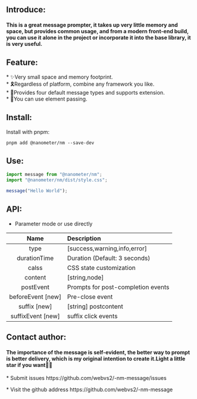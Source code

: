 <h2 align="centre">Introduce:</h2>
<h4>
This is a great message prompter, it takes up very little memory and space, but provides common usage, and from a modern front-end build, you can use it alone in the project or incorporate it into the base library, it is very useful.
</h4>

<h2 align="centre">Feature:</h2>
  * ✨Very small space and memory footprint.<br />
  * 🎗Regardless of platform, combine any framework you like.<br />
  * 🧪Provides four default message types and supports extension.<br />
  * 🎉You can use element passing.
<h2 align="left">Install:</h2>

Install with pnpm:

```
pnpm add @nanometer/nm --save-dev
```

<h2 align="left">Use:</h2>

```js
import message from "@nanometer/nm";
import "@nanometer/nm/dist/style.css";

message("Hello World");
```

<h2 align="left">API:</h2>

- Parameter mode or use directly

|       Name        | Description                        |
| :---------------: | :--------------------------------- |
|       type        | [success,warning,info,error]       |
|   durationTime    | Duration (Default: 3 seconds)      |
|       calss       | CSS state customization            |
|      content      | [string,node]                      |
|     postEvent     | Prompts for post-completion events |
| beforeEvent [new] | Pre-close event                    |
|   suffix [new]    | [string] postcontent               |
| suffixEvent [new] | suffix click events                |

<h2 align="left">Contact author:</h2>
<h4>
The importance of the message is self-evident, the better way to prompt is better delivery, which is my original intention to create it.Light a little star if you want🎀🎁
</h4>

<p> *  Submit issues <a herf="https://github.com/webvs2/-nm-message/issues">https://github.com/webvs2/-nm-message/issues</a> </p>
<p> *  Visit the github address <a herf="https://github.com/webvs2/-nm-message">https://github.com/webvs2/-nm-message</a></p>
